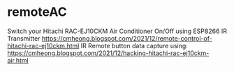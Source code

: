 # remoteAC
Switch your Hitachi RAC-EJ10CKM Air Conditioner On/Off using ESP8266 IR Transmitter
https://cmheong.blogspot.com/2021/12/remote-control-of-hitachi-rac-ej10ckm.html
IR Remote button data capture using:
https://cmheong.blogspot.com/2021/12/hacking-hitachi-rac-ej10ckm-air.html
